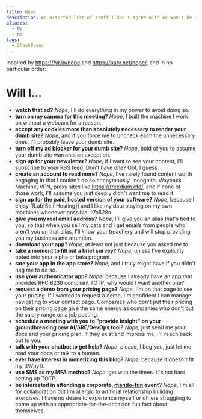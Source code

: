 ```yaml
---
title: Nope
description: An assorted list of stuff I don't agree with or won't be doing
aliases:
  - No
  - no
tags: 
  - SlashPages
---
```


Inspired by https://fyr.io/nope and https://baty.net/nope/, and in no particular order:

# Will I...

- **watch that ad?** *Nope*, I'll do everything in my power to avoid doing so.
- **turn on my camera for this meeting?** *Nope*, I built the machine I work on without a webcam for a reason. 
- **accept any cookies more than absolutely necessary to render your dumb site?** *Nope*, and if you force me to uncheck each the unnecessary ones, I'll probably leave your dumb site.
- **turn off my ad blocker for your dumb site?** *Nope*, bold of you to assume your dumb site warrants an exception.
- **sign up for your newsletter?** *Nope*, if I want to see your content, I'll subscribe to your RSS feed. Don't have one? Oof, I guess. 
- **create an account to read more?** *Nope*, I've rarely found content worth engaging in that I couldn't do so anonymously. Incognito, Wayback Machine, VPN, proxy sites like https://freedium.cfd/, and if none of those work, I'll assume you just deeply didn't want me to read it.
- **sign up for the paid, hosted version of your software?** *Nope*, because I enjoy [[Lab|Self Hosting]] and I like my data staying on my own machines whenever possible.  ^7a528a
- **give you my real email address?** *Nope*, I'll give you an alias that's tied to you, so that when you sell my data and I get emails from people who aren't you on that alias, I'll know your treachery and will stop providing you my business and attention.
- **download your app?** *Nope*, at least not just because you asked me to.
- **take a moment to fill out a brief survey?** *Nope*, unless I've explicitly opted into your alpha or beta program.
- **rate your app in the app store?** *Nope*, and I truly might have if you didn't nag me to do so.
- **use your authenticator app?** *Nope*, because I already have an app that provides RFC 6238 compliant TOTP, why would I want another one?
- **request a demo from your pricing page?** *Nope*, I'm on that page to see your pricing. If I wanted to request a demo, I'm confident I can manage navigating to your contact page. Companies who don't put their pricing on their pricing page give the same energy as companies who don't put the salary range on a job posting. 
- **schedule a meeting with you to "provide insight" on your groundbreaking new AI/SRE/DevOps tool?** *Nope*, just send me your docs and your pricing plan. If they exist and impress me, I'll reach back out to you. 
- **talk with your chatbot to get help?** *Nope*, please, I beg you, just let me read your docs or talk to a human.
- **ever have interest in monetizing this blog?** *Nope*, because it doesn't fit my [[Why]].
- **use SMS as my MFA method?** *Nope*, get with the times. It's not hard setting up TOTP. 
- **be interested in attending a corporate, [mando-fun](https://www.urbandictionary.com/define.php?term=Manditory+Fun+Day) event?** *Nope*, I'm all for collaboration but I'm allergic to artificial relationship building exercises. I have no desire to experience myself or others struggling to come up with an appropriate-for-the-occasion fun fact about themselves.  